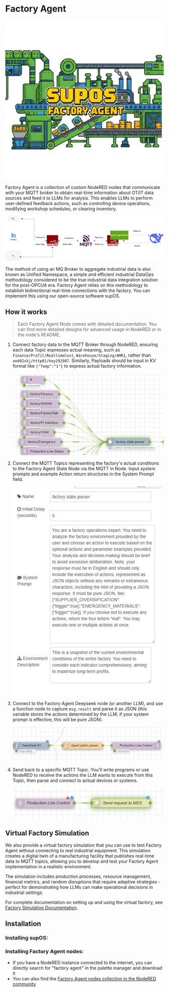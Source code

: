 # Factory Agent 

![Factory Agent Logo](/assets/Factoryagent.jpg)

Factory Agent is a collection of custom NodeRED nodes that communicate with your MQTT broker to obtain real-time information about OT/IT data sources and feed it to LLMs for analysis. This enables LLMs to perform user-defined feedback actions, such as controlling device operations, modifying workshop schedules, or clearing inventory.

![Architecture Diagram](/assets/arc.svg)

The method of using an MQ Broker to aggregate industrial data is also known as Unified Namespace, a simple and efficient industrial DataOps methodology considered to be the true industrial data integration solution for the post-OPCUA era. Factory Agent relies on this methodology to establish bidirectional real-time connections with the factory. You can implement this using our open-source software supOS.

## How it works

> Each Factory Agent Node comes with detailed documentation. You can find more detailed designs for advanced usage in NodeRED or in the node's README.

1. Connect factory data to the MQTT Broker through NodeRED, ensuring each data Topic expresses actual meaning, such as `Finance/Profit/RealtimeCost`, `Warehouse/Staging/AMR1`, rather than `oed02skj/http01/key292987`. Similarly, Payloads should be input in KV format like `{"Temp":"1"}` to express actual factory information.

   ![Step 1](/assets/1.jpg)

2. Connect the MQTT Topics representing the factory's actual conditions to the Factory Agent State Node via the MQTT in Node. Input system prompts and example Action return structures in the System Prompt field.

   ![Step 2](/assets/2.jpg)

3. Connect to the Factory Agent Deepseek node (or another LLM), and use a function node to capture `msg.result` and parse it as JSON (this variable stores the actions determined by the LLM; if your system prompt is effective, this will be pure JSON).

   ![Step 3](/assets/3.jpg)

4. Send back to a specific MQTT Topic. You'll write programs or use NodeRED to receive the actions the LLM wants to execute from this Topic, then parse and connect to actual devices or systems.

   ![Step 4](/assets/4.jpg)

## Virtual Factory Simulation

We also provide a virtual factory simulation that you can use to test Factory Agent without connecting to real industrial equipment. This simulation creates a digital twin of a manufacturing facility that publishes real-time data to MQTT topics, allowing you to develop and test your Factory Agent implementation in a realistic environment.

The simulation includes production processes, resource management, financial metrics, and random disruptions that require adaptive strategies - perfect for demonstrating how LLMs can make operational decisions in industrial settings.

For complete documentation on setting up and using the virtual factory, see [Factory Simulation Documentation](/factorySim/README.MD).

## Installation

### Installing supOS:
<TBD>

### Installing Factory Agent nodes:
- If you have a NodeRED instance connected to the internet, you can directly search for "factory agent" in the palette manager and download it
- You can also find the [Factory Agent nodes collection in the NodeRED community](https://flows.nodered.org/collection/q64dJIkwmP0z)
